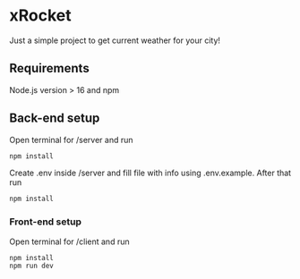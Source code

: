 # xRocket

Just a simple project to get current weather for your city!

## Requirements

Node.js version > 16 and npm

## Back-end setup

Open terminal for /server and run

```sh
npm install
```

Create .env inside /server and fill file with info using .env.example. After that run

```sh
npm install
```

### Front-end setup

Open terminal for /client and run

```sh
npm install
npm run dev
```
